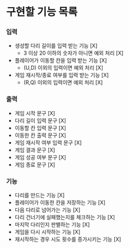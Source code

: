 # 구현할 기능 목록

### 입력

- 생성할 다리 길이를 입력 받는 기능 [X]
  - 3 이상 20 이하의 숫자가 아니면 예외 처리 [X]
- 플레이어가 이동할 칸을 입력 받는 기능 [X]
  - (U,D) 이외의 입력이면 예외 처리 [X]
- 게임 재시작/종료 여부를 입력 받는 기능 [X]
  - (R,Q) 이외의 입력이면 예외 처리 [X]

### 출력

- 게임 시작 문구 [X]
- 다리 길이 입력 문구 [X]
- 이동할 칸 입력 문구 [X]
- 이동한 칸 출력 문구 [X]
- 게임 재시작 여부 입력 문구 [X]
- 게임 결과 문구 [X]
- 게임 성공 여부 문구 [X]
- 게임 종료 문구 [X]

### 기능

- 다리를 만드는 기능 [X]
- 플레이어가 이동한 칸을 저장하는 기능 [X]
- 다음 다리로 넘어가는 기능 [X]
- 다리 건너기에 실패했는지를 체크하는 기능 [X]
- 마지막 다리인지 판별하는 기능 [X]
- 게임을 다시 시작하는 기능 [X]
- 재시작하는 경우 시도 횟수를 증가시키는 기능 [X]